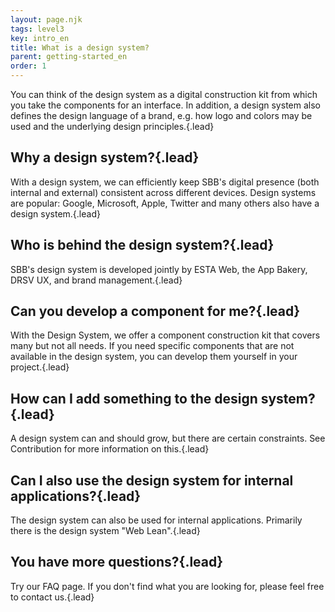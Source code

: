 ```yaml
---
layout: page.njk
tags: level3
key: intro_en
title: What is a design system?
parent: getting-started_en
order: 1
---
```


You can think of the design system as a digital construction kit from which you take the components for an interface. In addition, a design system also defines the design language of a brand, e.g. how logo and colors may be used and the underlying design principles.{.lead}


## Why a design system?{.lead}

With a design system, we can efficiently keep SBB's digital presence (both internal and external) consistent across different devices. Design systems are popular: Google, Microsoft, Apple, Twitter and many others also have a design system.{.lead}


## Who is behind the design system?{.lead}

SBB's design system is developed jointly by ESTA Web, the App Bakery, DRSV UX, and brand management.{.lead}


## Can you develop a component for me?{.lead}

With the Design System, we offer a component construction kit that covers many but not all needs. If you need specific components that are not available in the design system, you can develop them yourself in your project.{.lead}


## How can I add something to the design system?{.lead}

A design system can and should grow, but there are certain constraints. See <sbb-link variant="inline" type="button" href="/{{page.lang}}/design-system/organization/contributing/">Contribution</sbb-link> for more information on this.{.lead}


## Can I also use the design system for internal applications?{.lead}

The design system can also be used for internal applications. Primarily there is the design system "Web Lean".{.lead}


## You have more questions?{.lead}

Try our <sbb-link variant="inline" type="button" href="/{{page.lang}}/design-system/getting-started/faq/">FAQ</sbb-link> page.
If you don't find what you are looking for, please feel free to <sbb-link variant="inline" type="button" href="mailto:ux@sbb.ch">contact</sbb-link> us.{.lead}